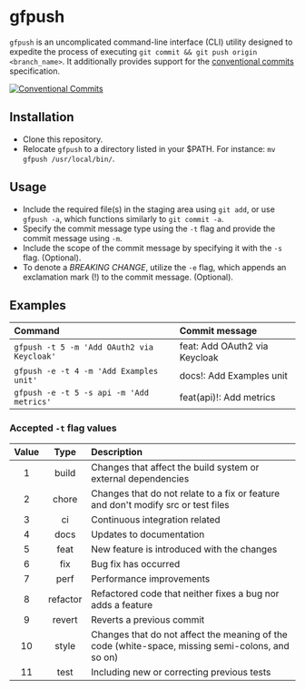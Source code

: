 # gfpush

`gfpush` is an uncomplicated command-line interface (CLI) utility designed to expedite the process of executing `git commit && git push origin <branch_name>`. It additionally provides support for the [conventional commits](https://www.conventionalcommits.org/en/v1.0.0/) specification.

[![Conventional Commits](https://img.shields.io/badge/Conventional%20Commits-1.0.0-%23FE5196?logo=conventionalcommits&logoColor=white)](https://conventionalcommits.org)

## Installation
- Clone this repository.
- Relocate `gfpush` to a directory listed in your $PATH. For instance: `mv gfpush /usr/local/bin/`.

## Usage
- Include the required file(s) in the staging area using `git add`, or use `gfpush -a`, which functions similarly to `git commit -a`.
- Specify the commit message type using the `-t` flag and provide the commit message using `-m`.
- Include the scope of the commit message by specifying it with the `-s` flag. (Optional).
- To denote a *BREAKING CHANGE*, utilize the `-e` flag, which appends an exclamation mark (!) to the commit message. (Optional).

## Examples

|Command                                          |Commit message               |
|:------------------------------------------------|:----------------------------|
|`gfpush -t 5 -m 'Add OAuth2 via Keycloak'`       |feat: Add OAuth2 via Keycloak|
|`gfpush -e -t 4 -m 'Add Examples unit'`          |docs!: Add Examples unit     |
|`gfpush -e -t 5 -s api -m 'Add metrics'`         |feat(api)!: Add metrics      |


### Accepted `-t` flag values
|Value|Type    |Description                                                                                      |
|:---:|:------:|:------------------------------------------------------------------------------------------------|
|1    |build   | Changes that affect the build system or external dependencies                                   |
|2    |chore   | Changes that do not relate to a fix or feature and don't modify src or test files               |
|3    |ci      | Continuous integration related                                                                  |
|4    |docs    | Updates to documentation                                                                        |
|5    |feat    | New feature is introduced with the changes                                                      |
|6    |fix     | Bug fix has occurred                                                                            |
|7    |perf    | Performance improvements                                                                        |
|8    |refactor| Refactored code that neither fixes a bug nor adds a feature                                     |
|9    |revert  | Reverts a previous commit                                                                       |
|10   |style   | Changes that do not affect the meaning of the code (white-space, missing semi-colons, and so on)|
|11   |test    | Including new or correcting previous tests                                                      |
